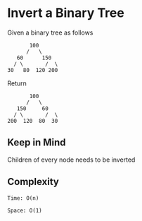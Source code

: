 # Invert a Binary Tree

Given a binary tree as follows

	   	   100		
	 	  /   \		
	   60      150
	  / \		/  \
	30	 80  120 200
	 	 	  
Return

	   	   100		
	 	  /   \		
	   150     60
	  / \		/  \
	200	 120  80  30
	  


## Keep in Mind

Children of every node needs to be inverted


## Complexity

	Time: O(n)
	
	Space: O(1) 
	